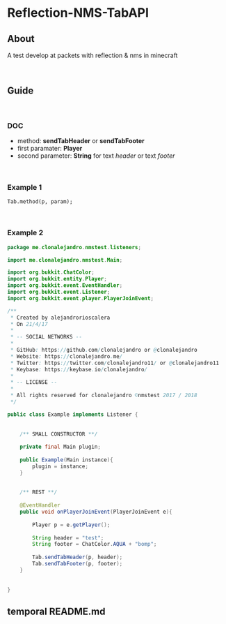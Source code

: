 # Reflection-NMS-TabAPI

## About
A test develop at packets with reflection &amp; nms in minecraft

<br>

## Guide 

<br>

### DOC

- method: **sendTabHeader** or **sendTabFooter**
- first paramater: **Player**
- second parameter: **String** for text *header* or text *footer*

<br>

### Example 1

`Tab.method(p, param);`

<br>

### Example 2

```java
package me.clonalejandro.nmstest.listeners;

import me.clonalejandro.nmstest.Main;

import org.bukkit.ChatColor;
import org.bukkit.entity.Player;
import org.bukkit.event.EventHandler;
import org.bukkit.event.Listener;
import org.bukkit.event.player.PlayerJoinEvent;

/**
 * Created by alejandrorioscalera
 * On 21/4/17
 *
 * -- SOCIAL NETWORKS --
 *
 * GitHub: https://github.com/clonalejandro or @clonalejandro
 * Website: https://clonalejandro.me/
 * Twitter: https://twitter.com/clonalejandro11/ or @clonalejandro11
 * Keybase: https://keybase.io/clonalejandro/
 *
 * -- LICENSE --
 *
 * All rights reserved for clonalejandro ©nmstest 2017 / 2018
 */

public class Example implements Listener {
    
    
    /** SMALL CONSTRUCTOR **/
    
    private final Main plugin;
    
    public Example(Main instance){
        plugin = instance;
    }
    
    
    /** REST **/
    
    @EventHandler
    public void onPlayerJoinEvent(PlayerJoinEvent e){
        
        Player p = e.getPlayer();
        
        String header = "test";
        String footer = ChatColor.AQUA + "bomp";
        
        Tab.sendTabHeader(p, header);
        Tab.sendTabFooter(p, footer);
    }
    
    
}
```

## temporal README.md

<br>

